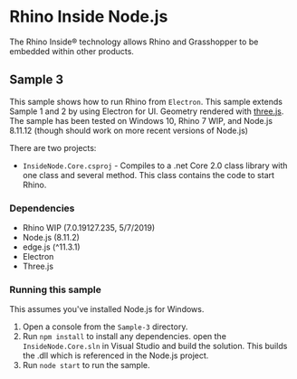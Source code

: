 # Rhino Inside Node.js
The Rhino Inside® technology allows Rhino and Grasshopper to be embedded within other products.

## Sample 3
This sample shows how to run Rhino from `Electron`.
This sample extends Sample 1 and 2 by using Electron for UI. Geometry rendered with [three.js](https://threejs.org).
The sample has been tested on Windows 10, Rhino 7 WIP, and Node.js 8.11.12 (though should work on more recent versions of Node.js)

There are two projects:
- `InsideNode.Core.csproj` - Compiles to a .net Core 2.0 class library with one class and several method. This class contains the code to start Rhino.

### Dependencies
- Rhino WIP (7.0.19127.235, 5/7/2019)
- Node.js (8.11.2)
- edge.js (^11.3.1)
- Electron
- Three.js

### Running this sample
This assumes you've installed Node.js for Windows.
1. Open a console from the `Sample-3` directory.
2. Run `npm install` to install any dependencies.
open the `InsideNode.Core.sln` in Visual Studio and build the solution. This builds the .dll which is referenced in the Node.js project.
3. Run `node start` to run the sample.

